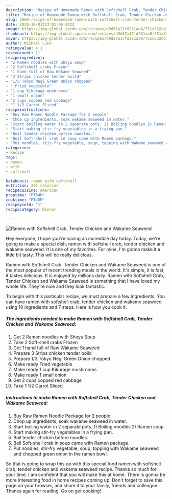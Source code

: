 ```yaml
---
description: "Recipe of Homemade Ramen with Softshell Crab, Tender Chicken and Wakame Seaweed"
title: "Recipe of Homemade Ramen with Softshell Crab, Tender Chicken and Wakame Seaweed"
slug: 2068-recipe-of-homemade-ramen-with-softshell-crab-tender-chicken-and-wakame-seaweed
date: 2020-10-01T23:01:06.012Z
image: https://img-global.cpcdn.com/recipes/d9d37a17fd261aa8/751x532cq70/ramen-with-softshell-crab-tender-chicken-and-wakame-seaweed-recipe-main-photo.jpg
thumbnail: https://img-global.cpcdn.com/recipes/d9d37a17fd261aa8/751x532cq70/ramen-with-softshell-crab-tender-chicken-and-wakame-seaweed-recipe-main-photo.jpg
cover: https://img-global.cpcdn.com/recipes/d9d37a17fd261aa8/751x532cq70/ramen-with-softshell-crab-tender-chicken-and-wakame-seaweed-recipe-main-photo.jpg
author: Michael Luna
ratingvalue: 4.1
reviewcount: 11
recipeingredient:
- "2 Ramen noodles with Shoyu Soup"
- "2 Softshell crabs Frozen"
- "1 hand full of Raw Wakame Seaweed"
- "3 Strips chicken tender boild"
- "1/3 Tokyo Negi Green Onion chopped"
- " Fried vegetable"
- "1 cup Kikurage mushrooms"
- "1 small onion"
- "2 cups copped red cabbage"
- "1 1/2 Carrot Sliced"
recipeinstructions:
- "Buy Raw Ramen Noodle Package for 2 people"
- "Chop up ingredients, soak wakame seaweed in water."
- "Start boiling water in 2 separate pots. 1) Boiling noodles 2) Ramen soup"
- "Start making stir-fry vegetables in a frying pan."
- "Boil tender chicken before noodles."
- "Boil Soft-shell crab in soup came with Ramen package."
- "Put noodles, stir-fry vegetable, soup, topping with Wakame seaweed and chopped green onion in the ramen bowl."
categories:
- Recipe
tags:
- ramen
- with
- softshell

katakunci: ramen with softshell 
nutrition: 201 calories
recipecuisine: American
preptime: "PT34M"
cooktime: "PT45M"
recipeyield: "1"
recipecategory: Dinner

---
```



![Ramen with Softshell Crab, Tender Chicken and Wakame Seaweed](https://img-global.cpcdn.com/recipes/d9d37a17fd261aa8/751x532cq70/ramen-with-softshell-crab-tender-chicken-and-wakame-seaweed-recipe-main-photo.jpg)

Hey everyone, I hope you're having an incredible day today. Today, we're going to make a special dish, ramen with softshell crab, tender chicken and wakame seaweed. It is one of my favorites. For mine, I'm gonna make it a little bit tasty. This will be really delicious.



Ramen with Softshell Crab, Tender Chicken and Wakame Seaweed is one of the most popular of recent trending meals in the world. It's simple, it is fast, it tastes delicious. It is enjoyed by millions daily. Ramen with Softshell Crab, Tender Chicken and Wakame Seaweed is something that I have loved my whole life. They're nice and they look fantastic.


To begin with this particular recipe, we must prepare a few ingredients. You can have ramen with softshell crab, tender chicken and wakame seaweed using 10 ingredients and 7 steps. Here is how you cook it.

<!--inarticleads1-->

##### The ingredients needed to make Ramen with Softshell Crab, Tender Chicken and Wakame Seaweed:

1. Get 2 Ramen noodles with Shoyu Soup
1. Take 2 Soft-shell crabs Frozen
1. Get 1 hand full of Raw Wakame Seaweed
1. Prepare 3 Strips chicken tender boild
1. Prepare 1/3 Tokyo Negi Green Onion chopped
1. Make ready  Fried vegetable
1. Make ready 1 cup Kikurage mushrooms
1. Make ready 1 small onion
1. Get 2 cups copped red cabbage
1. Take 1 1/2 Carrot Sliced




<!--inarticleads2-->

##### Instructions to make Ramen with Softshell Crab, Tender Chicken and Wakame Seaweed:

1. Buy Raw Ramen Noodle Package for 2 people
1. Chop up ingredients, soak wakame seaweed in water.
1. Start boiling water in 2 separate pots. 1) Boiling noodles 2) Ramen soup
1. Start making stir-fry vegetables in a frying pan.
1. Boil tender chicken before noodles.
1. Boil Soft-shell crab in soup came with Ramen package.
1. Put noodles, stir-fry vegetable, soup, topping with Wakame seaweed and chopped green onion in the ramen bowl.




So that is going to wrap this up with this special food ramen with softshell crab, tender chicken and wakame seaweed recipe. Thanks so much for your time. I am confident that you will make this at home. There is gonna be more interesting food in home recipes coming up. Don't forget to save this page on your browser, and share it to your family, friends and colleague. Thanks again for reading. Go on get cooking!
